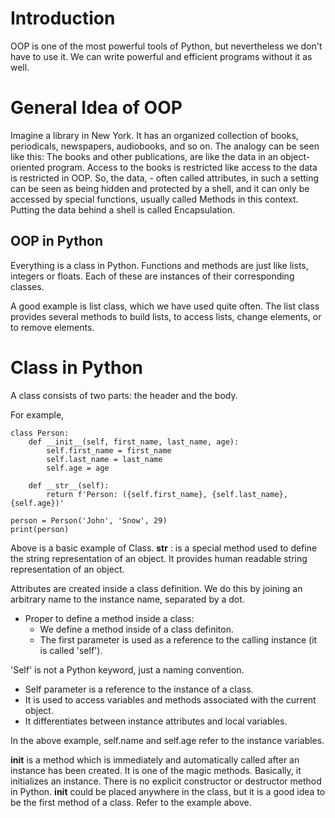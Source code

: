 # Introduction

OOP is one of the most powerful tools of Python, but nevertheless we don't have to use it.
We can write powerful and efficient programs without it as well.

# General Idea of OOP

Imagine a library in New York. It has an organized collection of books, periodicals, newspapers, audiobooks, and so on. The analogy can be seen like this: The books and other publications, are like the data in an object-oriented program. Access to the books is restricted like access to the data is restricted in OOP. So, the data, - often called attributes, in such a setting can be seen as being hidden and protected by a shell, and it can only be accessed by special functions, usually called Methods in this context. Putting the data behind a shell is called Encapsulation.

## OOP in Python

Everything is a class in Python. Functions and methods are just like lists, integers or floats. Each of these are instances of their corresponding classes.

A good example is list class, which we have used quite often. The list class provides several methods to build lists, to access lists, change elements, or to remove elements.

# Class in Python

A class consists of two parts: the header and the body. 

For example, 
```
class Person:
    def __init__(self, first_name, last_name, age):
        self.first_name = first_name
        self.last_name = last_name
        self.age = age

    def __str__(self):
        return f'Person: ({self.first_name}, {self.last_name}, {self.age})'

person = Person('John', 'Snow', 29)
print(person)
```

Above is a basic example of Class.
__str__ : is a special method used to define the string representation of an object. It provides human readable string representation of an object.

Attributes are created inside a class definition. We do this by joining an arbitrary name to the instance name, separated by a dot.

* Proper to define a method inside a class:
    - We define a method inside of a class definiton.
    - The first parameter is used as a reference to the calling instance (it is called 'self').

'Self' is not a Python keyword, just a naming convention.
* Self parameter is a reference to the instance of a class. 
* It is used to access variables and methods associated with the current object. 
* It differentiates between instance attributes and local variables.

In the above example, self.name and self.age refer to the instance variables.

__init__ is a method which is immediately and automatically called after an instance has been created. It is one of the magic methods. Basically, it initializes an instance. There is no explicit constructor or destructor method in Python. 
__init__ could be placed anywhere in the class, but it is a good idea to be the first method of a class. Refer to the example above.

